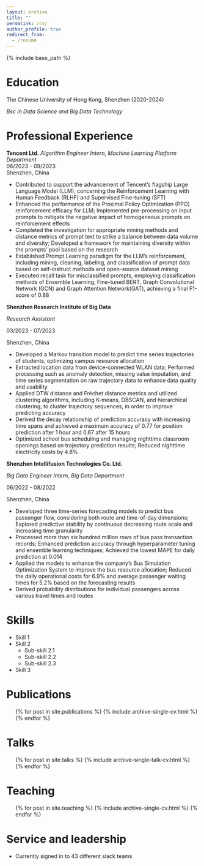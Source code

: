 ```yaml
---
layout: archive
title: ""
permalink: /cv/
author_profile: true
redirect_from:
  - /resume
---
```


{% include base_path %}

# Education
The Chinese University of Hong Kong, Shenzhen (2020-2024)
  
  _Bsc in Data Science and Big Data Technology_


# Professional Experience

**Tencent Ltd.**
_Algorithm Engineer Intern, Machine Learning Platform Department_  
06/2023 - 09/2023  
Shenzhen, China

* Contributed to support the advancement of Tencent’s flagship Large Language Model (LLM), concerning the Reinforcement Learning with Human Feedback (RLHF) and Supervised Fine-tuning (SFT)
* Enhanced the performance of the Proximal Policy Optimization (PPO) reinforcement efficacy for LLM; Implemented pre-processing on input prompts to mitigate the negative impact of homogeneous prompts on reinforcement effects
* Completed the investigation for appropriate mining methods and distance metrics of prompt text to strike a balance between data volume and diversity; Developed a framework for maintaining diversity within the prompts’ pool based on the research
* Established Prompt Learning paradigm for the LLM’s reinforcement, including mining, cleaning, labeling, and classification of prompt data based on self-instruct methods and open-source dataset mining
* Executed recall task for misclassified prompts, employing classification methods of Ensemble Learning, Fine-tuned BERT, Graph Convolutional Network (GCN) and Graph Attention Network(GAT), achieving a final F1-score of 0.88


**Shenzhen Research Institute of Big Data** 

_Research Assistant_

03/2023 - 07/2023

Shenzhen, China
* Developed a Markov transition model to predict time series trajectories of students, optimizing campus resource allocation
*	Extracted location data from device-connected WLAN data; Performed processing such as anomaly detection, missing value imputation, and time series segmentation on raw trajectory data to enhance data quality and usability
*	Applied DTW distance and Fréchet distance metrics and utilized clustering algorithms, including K-means, DBSCAN, and hierarchical clustering, to cluster trajectory sequences, in order to improve predicting accuracy
*	Derived the decay relationship of prediction accuracy with increasing time spans and achieved a maximum accuracy of 0.77 for position prediction after 1 hour and 0.67 after 15 hours 
* Optimized school bus scheduling and managing nighttime classroom openings based on trajectory prediction results; Reduced nighttime electricity costs by 4.8%

**Shenzhen Intellifusion Technologies Co. Ltd.**

_Big Data Engineer Intern, Big Data Department_

06/2022 - 08/2022

Shenzhen, China
*	Developed three time-series forecasting models to predict bus passenger flow, considering both route and time-of-day dimensions; Explored predictive stability by continuous decreasing route scale and increasing time granularity
*	Processed more than six hundred million rows of bus pass transaction records; Enhanced prediction accuracy through hyperparameter tuning and ensemble learning techniques; Achieved the lowest MAPE for daily prediction at 0.014
*	Applied the models to enhance the company’s Bus Simulation Optimization System to improve the bus resource allocation; Reduced the daily operational costs for 6.9% and average passenger waiting times for 5.2% based on the forecasting results
*	Derived probability distributions for individual passengers across various travel times and routes


  
Skills
======
* Skill 1
* Skill 2
  * Sub-skill 2.1
  * Sub-skill 2.2
  * Sub-skill 2.3
* Skill 3

Publications
======
  <ul>{% for post in site.publications %}
    {% include archive-single-cv.html %}
  {% endfor %}</ul>
  
Talks
======
  <ul>{% for post in site.talks %}
    {% include archive-single-talk-cv.html %}
  {% endfor %}</ul>
  
Teaching
======
  <ul>{% for post in site.teaching %}
    {% include archive-single-cv.html %}
  {% endfor %}</ul>
  
Service and leadership
======
* Currently signed in to 43 different slack teams
